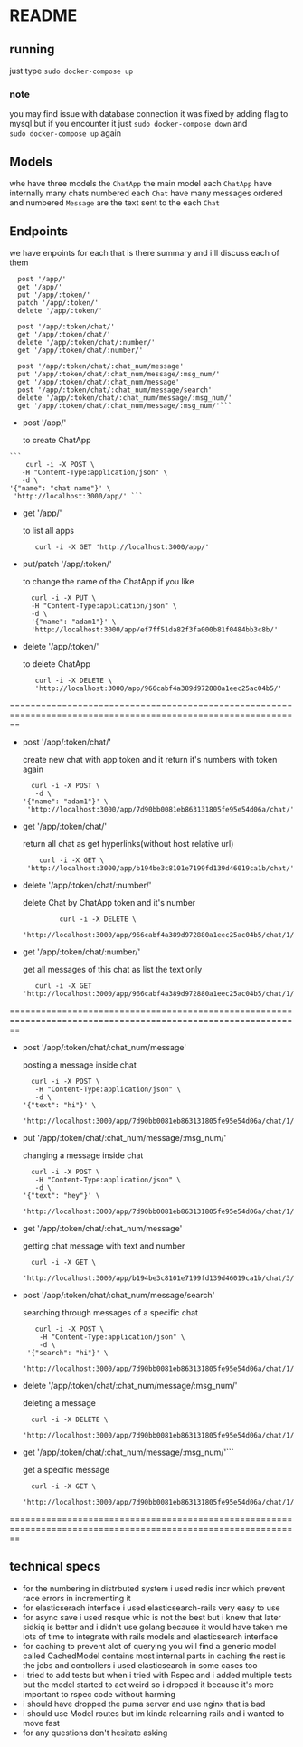 # README

## running
just type ``` sudo docker-compose up ```
### note
 you may find issue with database connection it was fixed by adding flag to mysql but if you encounter it just 
 ```sudo docker-compose down```   and  
 ``` sudo docker-compose up ``` again


## Models
whe have three models the `ChatApp` the main model
each `ChatApp` have internally many chats  numbered
each `Chat` have many messages ordered and numbered
`Message` are the text sent to the each `Chat`

## Endpoints
we have enpoints for each 
that is there summary and i'll discuss each of them
```
  post '/app/'
  get '/app/'
  put '/app/:token/'
  patch '/app/:token/'
  delete '/app/:token/'
  
  post '/app/:token/chat/'
  get '/app/:token/chat/'
  delete '/app/:token/chat/:number/'
  get '/app/:token/chat/:number/'
  
  post '/app/:token/chat/:chat_num/message'
  put '/app/:token/chat/:chat_num/message/:msg_num/'
  get '/app/:token/chat/:chat_num/message'
  post '/app/:token/chat/:chat_num/message/search'
  delete '/app/:token/chat/:chat_num/message/:msg_num/'
  get '/app/:token/chat/:chat_num/message/:msg_num/'```

```

-  post '/app/'
  
   to create ChatApp 
````
```
    curl -i -X POST \
   -H "Content-Type:application/json" \
   -d \
'{"name": "chat name"}' \
 'http://localhost:3000/app/' ```
````

-  get '/app/'

   to list all apps
   ````
      curl -i -X GET 'http://localhost:3000/app/' 
   ````
-  put/patch '/app/:token/'

   to change the name of the ChatApp if you like
   ````
     curl -i -X PUT \
     -H "Content-Type:application/json" \
     -d \
     '{"name": "adam1"}' \
     'http://localhost:3000/app/ef7ff51da82f3fa000b81f0484bb3c8b/'
   ````
-  delete '/app/:token/'

   to delete ChatApp
   ````
      curl -i -X DELETE \
      'http://localhost:3000/app/966cabf4a389d972880a1eec25ac04b5/'

   ````
==============================================================================================================

- post '/app/:token/chat/'

  create new chat with app token and it return it's numbers with token again
  ````
    curl -i -X POST \
     -d \
  '{"name": "adam1"}' \
   'http://localhost:3000/app/7d90bb0081eb863131805fe95e54d06a/chat/'
  ````

- get '/app/:token/chat/'

  return all chat as get hyperlinks(without host relative url)
    ````
        curl -i -X GET \
     'http://localhost:3000/app/b194be3c8101e7199fd139d46019ca1b/chat/'
    ````

-  delete '/app/:token/chat/:number/'

   delete Chat by ChatApp token and it's number
     ````
              curl -i -X DELETE \
       'http://localhost:3000/app/966cabf4a389d972880a1eec25ac04b5/chat/1/'
     ````
- get '/app/:token/chat/:number/'

  get all messages of this chat as list the text only
        
    ````
       curl -i -X GET 'http://localhost:3000/app/966cabf4a389d972880a1eec25ac04b5/chat/1/' 
    ````
==============================================================================================================
- post '/app/:token/chat/:chat_num/message'

  posting a message inside chat
  ````
    curl -i -X POST \
     -H "Content-Type:application/json" \
     -d \
  '{"text": "hi"}' \
   'http://localhost:3000/app/7d90bb0081eb863131805fe95e54d06a/chat/1/message/'
  ````
- put '/app/:token/chat/:chat_num/message/:msg_num/'

  changing a message inside chat
  ````
    curl -i -X POST \
     -H "Content-Type:application/json" \
     -d \
  '{"text": "hey"}' \
   'http://localhost:3000/app/7d90bb0081eb863131805fe95e54d06a/chat/1/message/'
  ````
  

- get '/app/:token/chat/:chat_num/message'

  getting chat message with text and number
  ````
    curl -i -X GET \
   'http://localhost:3000/app/b194be3c8101e7199fd139d46019ca1b/chat/3/message/'
  ````
- post '/app/:token/chat/:chat_num/message/search'

  searching through messages of a specific chat
  ````
     curl -i -X POST \
      -H "Content-Type:application/json" \
      -d \
   '{"search": "hi"}' \
    'http://localhost:3000/app/7d90bb0081eb863131805fe95e54d06a/chat/1/message/search'
  ````
  
- delete '/app/:token/chat/:chat_num/message/:msg_num/'
  
  deleting a message
  ````
    curl -i -X DELETE \
   'http://localhost:3000/app/7d90bb0081eb863131805fe95e54d06a/chat/1/message/18/'
  ````
- get '/app/:token/chat/:chat_num/message/:msg_num/'```

  get a specific message
  ````
    curl -i -X GET \
   'http://localhost:3000/app/7d90bb0081eb863131805fe95e54d06a/chat/1/message/18/'
  ````
==============================================================================================================

## technical specs
- for the numbering in distrbuted system i used redis incr which prevent race errors in incrementing it
- for elasticserach interface i used elasticsearch-rails very easy to use
- for async save i used resque whic is not the best but i knew that later sidkiq is better and i didn't use golang because it would have taken me lots of time to integrate with rails models and elasticsearch interface
- for caching to prevent alot of querying you will find a generic model called CachedModel contains most internal parts in caching the rest is the jobs and controllers i used elasticsearch in some cases too
- i tried to add tests but when i tried with Rspec and i added multiple tests but the model started to act weird so i dropped it because it's more important to rspec code without harming
- i should have dropped the puma server and use nginx that is bad
- i should use Model routes  but im kinda relearning rails and i wanted to move fast
- for any questions don't hesitate asking

    
